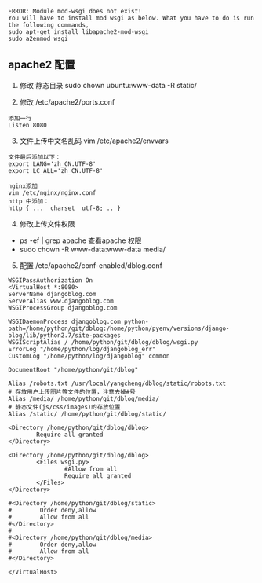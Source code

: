 ```
ERROR: Module mod-wsgi does not exist!
You will have to install mod wsgi as below. What you have to do is run the following commands,
sudo apt-get install libapache2-mod-wsgi
sudo a2enmod wsgi
```

## apache2 配置

1. 修改 静态目录 sudo chown ubuntu:www-data -R static/

2. 修改 /etc/apache2/ports.conf
```
添加一行
Listen 8080
```

3. 文件上传中文名乱码  vim /etc/apache2/envvars 

```
文件最后添加以下：
export LANG='zh_CN.UTF-8'
export LC_ALL='zh_CN.UTF-8'

nginx添加
vim /etc/nginx/nginx.conf 
http 中添加：
http { ...  charset  utf-8; .. }
```


4. 修改上传文件权限
- ps -ef | grep apache 查看apache 权限
- sudo chown -R www-data:www-data media/ 



5. 配置 /etc/apache2/conf-enabled/dblog.conf

```
WSGIPassAuthorization On
<VirtualHost *:8080>
ServerName djangoblog.com
ServerAlias www.djangoblog.com
WSGIProcessGroup djangoblog.com

WSGIDaemonProcess djangoblog.com python-path=/home/python/git/dblog:/home/python/pyenv/versions/django-blog/lib/python2.7/site-packages
WSGIScriptAlias / /home/python/git/dblog/dblog/wsgi.py
ErrorLog "/home/python/log/djangoblog_err"
CustomLog "/home/python/log/djangoblog" common

DocumentRoot "/home/python/git/dblog"

Alias /robots.txt /usr/local/yangcheng/dblog/static/robots.txt
# 存放用户上传图片等文件的位置，注意去掉#号
Alias /media/ /home/python/git/dblog/media/
# 静态文件(js/css/images)的存放位置
Alias /static/ /home/python/git/dblog/static/

<Directory /home/python/git/dblog/dblog>
        Require all granted
</Directory>

<Directory /home/python/git/dblog/dblog>
        <Files wsgi.py>
                #Allow from all
                Require all granted
        </Files>
</Directory>

#<Directory /home/python/git/dblog/static>
#        Order deny,allow
#        Allow from all
#</Directory>
#
#<Directory /home/python/git/dblog/media>
#        Order deny,allow
#        Allow from all
#</Directory>

</VirtualHost>
```
